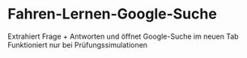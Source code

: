 # Fahren-Lernen-Google-Suche
Extrahiert Frage + Antworten und öffnet Google-Suche im neuen Tab Funktioniert nur bei Prüfungssimulationen
